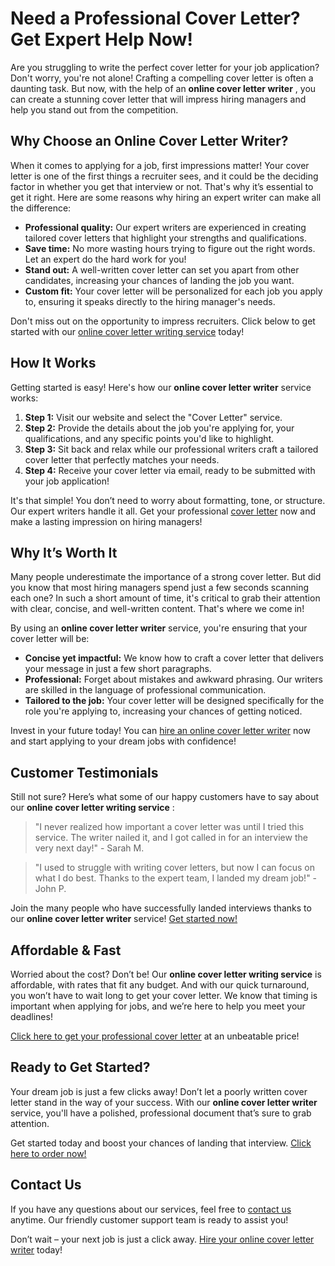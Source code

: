 # Need a Professional Cover Letter? Get Expert Help Now!

Are you struggling to write the perfect cover letter for your job application? Don't worry, you're not alone! Crafting a compelling cover letter is often a daunting task. But now, with the help of an **online cover letter writer** , you can create a stunning cover letter that will impress hiring managers and help you stand out from the competition.

## Why Choose an Online Cover Letter Writer?

When it comes to applying for a job, first impressions matter! Your cover letter is one of the first things a recruiter sees, and it could be the deciding factor in whether you get that interview or not. That's why it’s essential to get it right. Here are some reasons why hiring an expert writer can make all the difference:

- **Professional quality:** Our expert writers are experienced in creating tailored cover letters that highlight your strengths and qualifications.
- **Save time:** No more wasting hours trying to figure out the right words. Let an expert do the hard work for you!
- **Stand out:** A well-written cover letter can set you apart from other candidates, increasing your chances of landing the job you want.
- **Custom fit:** Your cover letter will be personalized for each job you apply to, ensuring it speaks directly to the hiring manager's needs.

Don't miss out on the opportunity to impress recruiters. Click below to get started with our [online cover letter writing service](https://tinyurl.com/topessay?keyword=online+cover+letter+writer) today!

## How It Works

Getting started is easy! Here's how our **online cover letter writer** service works:

1. **Step 1:** Visit our website and select the "Cover Letter" service.
2. **Step 2:** Provide the details about the job you're applying for, your qualifications, and any specific points you'd like to highlight.
3. **Step 3:** Sit back and relax while our professional writers craft a tailored cover letter that perfectly matches your needs.
4. **Step 4:** Receive your cover letter via email, ready to be submitted with your job application!

It's that simple! You don’t need to worry about formatting, tone, or structure. Our expert writers handle it all. Get your professional [cover letter](https://tinyurl.com/topessay?keyword=online+cover+letter+writer) now and make a lasting impression on hiring managers!

## Why It’s Worth It

Many people underestimate the importance of a strong cover letter. But did you know that most hiring managers spend just a few seconds scanning each one? In such a short amount of time, it's critical to grab their attention with clear, concise, and well-written content. That's where we come in!

By using an **online cover letter writer** service, you're ensuring that your cover letter will be:

- **Concise yet impactful:** We know how to craft a cover letter that delivers your message in just a few short paragraphs.
- **Professional:** Forget about mistakes and awkward phrasing. Our writers are skilled in the language of professional communication.
- **Tailored to the job:** Your cover letter will be designed specifically for the role you're applying to, increasing your chances of getting noticed.

Invest in your future today! You can [hire an online cover letter writer](https://tinyurl.com/topessay?keyword=online+cover+letter+writer) now and start applying to your dream jobs with confidence!

## Customer Testimonials

Still not sure? Here’s what some of our happy customers have to say about our **online cover letter writing service** :

> "I never realized how important a cover letter was until I tried this service. The writer nailed it, and I got called in for an interview the very next day!" - Sarah M.

> "I used to struggle with writing cover letters, but now I can focus on what I do best. Thanks to the expert team, I landed my dream job!" - John P.

Join the many people who have successfully landed interviews thanks to our **online cover letter writer** service! [Get started now!](https://tinyurl.com/topessay?keyword=online+cover+letter+writer)

## Affordable & Fast

Worried about the cost? Don’t be! Our **online cover letter writing service** is affordable, with rates that fit any budget. And with our quick turnaround, you won’t have to wait long to get your cover letter. We know that timing is important when applying for jobs, and we’re here to help you meet your deadlines!

[Click here to get your professional cover letter](https://tinyurl.com/topessay?keyword=online+cover+letter+writer) at an unbeatable price!

## Ready to Get Started?

Your dream job is just a few clicks away! Don’t let a poorly written cover letter stand in the way of your success. With our **online cover letter writer** service, you'll have a polished, professional document that’s sure to grab attention.

Get started today and boost your chances of landing that interview. [Click here to order now!](https://tinyurl.com/topessay?keyword=online+cover+letter+writer)

## Contact Us

If you have any questions about our services, feel free to [contact us](https://tinyurl.com/topessay?keyword=online+cover+letter+writer) anytime. Our friendly customer support team is ready to assist you!

Don’t wait – your next job is just a click away. [Hire your online cover letter writer](https://tinyurl.com/topessay?keyword=online+cover+letter+writer) today!
